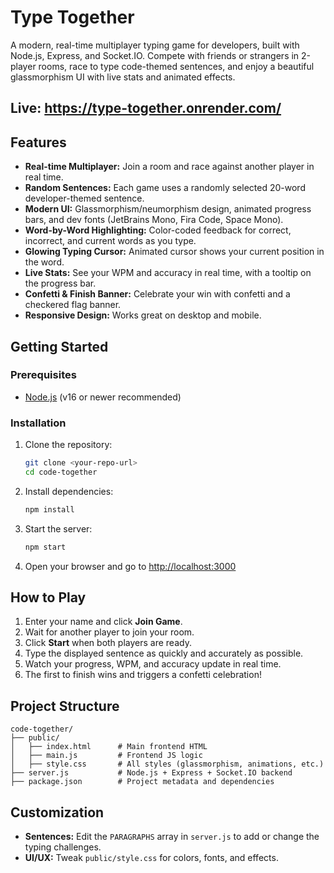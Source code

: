 # Type Together

A modern, real-time multiplayer typing game for developers, built with Node.js, Express, and Socket.IO. Compete with friends or strangers in 2-player rooms, race to type code-themed sentences, and enjoy a beautiful glassmorphism UI with live stats and animated effects.

## Live: https://type-together.onrender.com/

## Features

- **Real-time Multiplayer:** Join a room and race against another player in real time.
- **Random Sentences:** Each game uses a randomly selected 20-word developer-themed sentence.
- **Modern UI:** Glassmorphism/neumorphism design, animated progress bars, and dev fonts (JetBrains Mono, Fira Code, Space Mono).
- **Word-by-Word Highlighting:** Color-coded feedback for correct, incorrect, and current words as you type.
- **Glowing Typing Cursor:** Animated cursor shows your current position in the word.
- **Live Stats:** See your WPM and accuracy in real time, with a tooltip on the progress bar.
- **Confetti & Finish Banner:** Celebrate your win with confetti and a checkered flag banner.
- **Responsive Design:** Works great on desktop and mobile.

## Getting Started

### Prerequisites

- [Node.js](https://nodejs.org/) (v16 or newer recommended)

### Installation

1. Clone the repository:
   ```sh
   git clone <your-repo-url>
   cd code-together
   ```
2. Install dependencies:
   ```sh
   npm install
   ```
3. Start the server:
   ```sh
   npm start
   ```
4. Open your browser and go to [http://localhost:3000](http://localhost:3000)

## How to Play

1. Enter your name and click **Join Game**.
2. Wait for another player to join your room.
3. Click **Start** when both players are ready.
4. Type the displayed sentence as quickly and accurately as possible.
5. Watch your progress, WPM, and accuracy update in real time.
6. The first to finish wins and triggers a confetti celebration!

## Project Structure

```
code-together/
├── public/
│   ├── index.html      # Main frontend HTML
│   ├── main.js         # Frontend JS logic
│   ├── style.css       # All styles (glassmorphism, animations, etc.)
├── server.js           # Node.js + Express + Socket.IO backend
├── package.json        # Project metadata and dependencies
```

## Customization

- **Sentences:** Edit the `PARAGRAPHS` array in `server.js` to add or change the typing challenges.
- **UI/UX:** Tweak `public/style.css` for colors, fonts, and effects.

